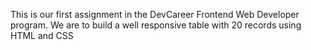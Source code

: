  This is our first assignment in the DevCareer Frontend Web Developer program. We are to build a well responsive table with 20 records using HTML and CSS
